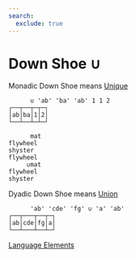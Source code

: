 ```yaml
---
search:
  exclude: true
---
```

<h1 class="heading"><span class="name">Down Shoe</span> <span class="command">∪</span></h1>

Monadic Down Shoe means
[Unique](../primitive-functions/unique.md)
```apl
      ∪ 'ab' 'ba' 'ab' 1 1 2
┌──┬──┬─┬─┐
│ab│ba│1│2│
└──┴──┴─┴─┘
```
```apl
      mat
flywheel
shyster 
flywheel
     ∪mat
flywheel
shyster 
```

Dyadic Down Shoe means
[Union](../primitive-functions/union.md)
```apl
      'ab' 'cde' 'fg' ∪ 'a' 'ab'
┌──┬───┬──┬─┐
│ab│cde│fg│a│
└──┴───┴──┴─┘
```
[Language Elements](../glyphs.md)


